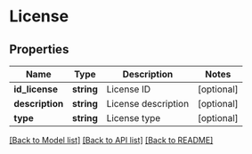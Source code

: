 # License

## Properties
Name | Type | Description | Notes
------------ | ------------- | ------------- | -------------
**id_license** | **string** | License ID | [optional] 
**description** | **string** | License description | [optional] 
**type** | **string** | License type | [optional] 

[[Back to Model list]](../../README.md#documentation-for-models) [[Back to API list]](../../README.md#documentation-for-api-endpoints) [[Back to README]](../../README.md)

